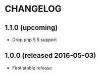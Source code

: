 # CHANGELOG

## 1.1.0 (upcoming)

- Drop php 5.5 support

## 1.0.0 (released 2016-05-03)

- First stable release
